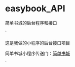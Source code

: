 # easybook_API
简单书城的后台程序和接口

`

这是我做的小程序的后台接口项目 

简单书城小程序传送门：[简单书城](https://github.com/treey-yao/easybook)  

`



